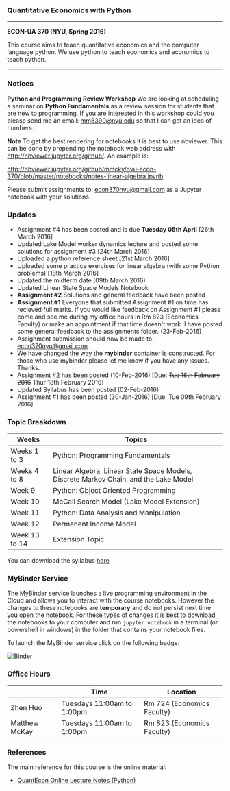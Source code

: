 ### Quantitative Economics with Python 

---

**ECON-UA 370 (NYU, Spring 2016)**

This course aims to teach quantitative economics and the computer language python. We
use python to teach economics and economics to teach python.  

---

### Notices

**Python and Programming Review Workshop** We are looking at scheduling a seminar on **Python Fundamentals** as a review session for students that are new to programming. If you are interested in this workshop could you please send me an email: mm8390@nyu.edu so that I can get an idea of numbers.

**Note** To get the best rendering for notebooks it is best to use nbviewer. This can be done by prepending the notebook web address with http://nbviewer.jupyter.org/github/. An example is:

http://nbviewer.jupyter.org/github/mmcky/nyu-econ-370/blob/master/notebooks/notes-linear-algebra.ipynb

Please submit assignments to: econ370nyu@gmail.com as a Jupyter notebook with your solutions.  

### Updates

* Assignment #4 has been posted and is due **Tuesday 05th April** [26th March 2016]
* Updated Lake Model worker dynamics lecture and posted some solutions for assignment #3 [24th March 2016]
* Uploaded a python reference sheet [21st March 2016]
* Uploaded some practice exercises for linear algebra (with some Python problems) [18th March 2016]
* Updated the midterm date (09th March 2016)
* Updated Linear State Space Models Notebook
* **Assignment #2** Solutions and general feedback have been posted
* **Assignment #1** Everyone that submitted Assignment #1 on time has recieved full marks. If you would like feedback on Assignment #1 please come and see me during my office hours in Rm 823 (Economics Faculty) or make an appointment if that time doesn't work. I have posted some general feedback to the assignments folder. (23-Feb-2016)
* Assignment submission should now be made to: econ370nyu@gmail.com
* We have changed the way the **mybinder** container is constructed. For those who use mybinder please let me know if you have any issues. Thanks. 
* Assignment #2 has been posted (10-Feb-2016) [Due: ~~Tue 16th February 2016~~ Thur 18th February 2016]
* Updated Syllabus has been posted (02-Feb-2016)
* Assignment #1 has been posted (30-Jan-2016) [Due: Tue 09th February 2016]

### Topic Breakdown

| Weeks        | Topics                           |
| -------------|----------------------------------|
| Weeks 1 to 3 | Python: Programming Fundamentals |
| Weeks 4 to 8 | Linear Algebra, Linear State Space Models, Discrete Markov Chain, and the Lake Model |
| Week 9       | Python: Object Oriented Programming | 
| Week 10      | McCall Search Model (Lake Model Extension) |
| Week 11      | Python: Data Analysis and Manipulation |
| Week 12      | Permanent Income Model |
| Week 13 to 14| Extension Topic |

You can download the syllabus [here](https://github.com/mmcky/nyu-econ-370/blob/master/syllabus.pdf)

### MyBinder Service

The MyBinder service launches a live programming environment in the Cloud and allows you to interact with the course notebooks. However the changes to these notebooks are **temporary** and do not persist next time you open the notebook. For these types of changes it is best to download the notebooks to your computer and run ``jupyter notebook`` in a terminal (or powershell in windows) in the folder that contains your notebook files. 

To launch the MyBinder service click on the following badge:

[![Binder](http://mybinder.org/badge.svg)](http://mybinder.org/repo/mmcky/nyu-econ-370)

### Office Hours

|          | Time                       | Location  |
|----------|----------------------------|-----------|
| Zhen Huo | Tuesdays 11:00am to 1:00pm | Rm 724 (Economics Faculty) |
| Matthew McKay | Tuesdays 11:00am to 1:00pm | Rm 823 (Economics Faculty) |


### References

The main reference for this course is the online material:

* [QuantEcon Online Lecture Notes (Python)](http://quant-econ.net/py/)
